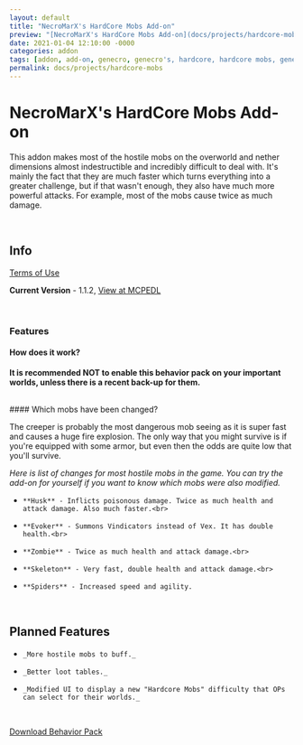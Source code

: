 ```yaml
---
layout: default
title: "NecroMarX's HardCore Mobs Add-on"
preview: "[NecroMarX's HardCore Mobs Add-on](docs/projects/hardcore-mobs) - This addon makes most of the hostile mobs on the overworld and nether dimensions almost indestructible and incredibly difficult to deal with. It's mainly the fact that they are much faster which turns everything into a greater challenge, but if that wasn't enough, they also have much more powerful attacks. For example, most of the mobs cause twice as much damage. <a href="https://mcpedl.com/hardcore-mobs-addon" target="_blank">View at MCPEDL</a>"
date: 2021-01-04 12:10:00 -0000
categories: addon
tags: [addon, add-on, genecro, genecro's, hardcore, hardcore mobs, genecro's hardcore mobs, necro, necro's, necro's hardcore mobs]
permalink: docs/projects/hardcore-mobs
---
```

# NecroMarX's HardCore Mobs Add-on

This addon makes most of the hostile mobs on the overworld and nether dimensions almost indestructible and incredibly difficult to deal with. It's mainly the fact that they are much faster which turns everything into a greater challenge, but if that wasn't enough, they also have much more powerful attacks. For example, most of the mobs cause twice as much damage.

<br>

## Info

[Terms of Use](https://necromarx.github.io/docs/terms_of_use/)

**Current Version** - 1.1.2, <a href="https://mcpedl.com/hardcore-mobs-addon" target="_blank">View at MCPEDL</a>

<br>

### Features

#### How does it work?

**It is recommended NOT to enable this behavior pack on your important worlds, unless there is a recent back-up for them.**<br>

<br>
#### Which mobs have been changed?

The creeper is probably the most dangerous mob seeing as it is super fast and causes a huge fire explosion. The only way that you might survive is if you're equipped with some armor, but even then the odds are quite low that you'll survive. 

_Here is list of changes for most hostile mobs in the game. You can try the add-on for yourself if you want to know which mobs were also modified._

-     **Husk** - Inflicts poisonous damage. Twice as much health and attack damage. Also much faster.<br>
-     **Evoker** - Summons Vindicators instead of Vex. It has double health.<br>
-     **Zombie** - Twice as much health and attack damage.<br>
-     **Skeleton** - Very fast, double health and attack damage.<br>
-     **Spiders** - Increased speed and agility.

<br>

## Planned Features

-     _More hostile mobs to buff._
-     _Better loot tables._
-     _Modified UI to display a new "Hardcore Mobs" difficulty that OPs can select for their worlds._

<br>

[Download Behavior Pack](https://download1587.mediafire.com/0h0yhdkx9d1g/1nfjc3qonp16vvt/HCMobsB.mcpack)
